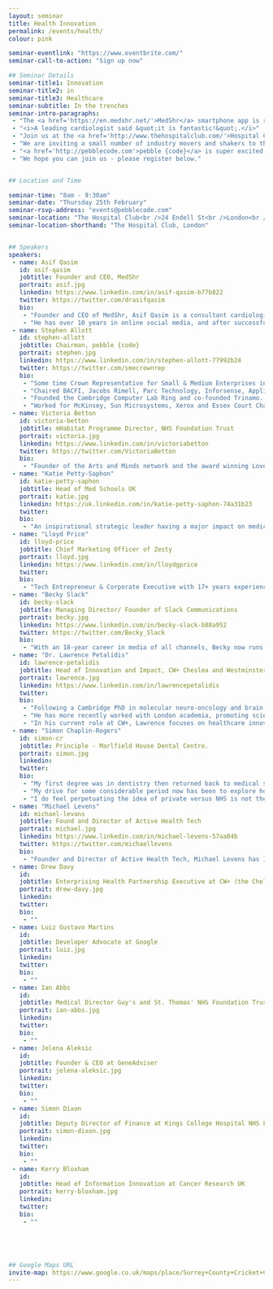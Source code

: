 ```yaml
---
layout: seminar
title: Health Innovation
permalink: /events/health/
colour: pink

seminar-eventlink: "https://www.eventbrite.com/"
seminar-call-to-action: "Sign up now"

## Seminar Details
seminar-title1: Innovation
seminar-title2: in
seminar-title3: Healthcare
seminar-subtitle: In the trenches
seminar-intro-paragraphs:
 - "The <a href='https://en.medshr.net/'>MedShr</a> smartphone app is revolutionising diagnostics in cardiology, by securely and easily sharing cases amongst leading practitioners. Developed by leading cardiologist <a href='#asif-qasim'>Dr Asif Qasim</a> (Trinity College Cambridge), and with rapid viral adoption, it truly is innovation in action!"
 - "<i>A leading cardiologist said &quot;it is fantastic!&quot;.</i>"
 - "Join us at the <a href='http://www.thehospitalclub.com/'>Hospital Club</a> in London and hear how Dr Qasim did it and share your opinions on the impact of the digital revolution on health."
 - "We are inviting a small number of industry movers and shakers to this informal roundtable breakfast in a move to facilitate connections and debate, and uncover the secret sauce for making innovation happen in Health. "
 - "<a href='http://pebblecode.com'>pebble {code}</a> is super excited about healthcare innovation and transformation and believes that a big part of the answer lies in innovative and open digital solutions, and that full scale digital transformation is imminent - in our view, the UK is at the forefront. <a href='http://pebblecode.com'>pebble {code}</a> has been working to bridge the tech and health industries for a number of years - delivering digital solutions ranging from competitive intelligence to patient journeys - we are passionate about being part of the conversation."
 - "We hope you can join us - please register below."


## Location and Time

seminar-time: "8am - 9:30am"
seminar-date: "Thursday 25th February"
seminar-rsvp-address: "events@pebblecode.com"
seminar-location: "The Hospital Club<br />24 Endell St<br />London<br />WC2H 9HQ"
seminar-location-shorthand: "The Hospital Club, London"


## Speakers
speakers:
 - name: Asif Qasim
   id: asif-qasim
   jobtitle: Founder and CEO, MedShr
   portrait: asif.jpg
   linkedin: https://www.linkedin.com/in/asif-qasim-b77b822
   twitter: https://twitter.com/drasifqasim
   bio:
    - "Founder and CEO of MedShr, Asif Qasim is a consultant cardiologist and NHS Clinical Director based in London, England."
    - "He has over 10 years in online social media, and after successfully launching a case discussion network for cardiologists, he is now leading the MedShr team to build this global, multi-specialty network for doctors."
 - name: Stephen Allott
   id: stephen-allott
   jobtitle: Chairman, pebble {code}
   portrait: stephen.jpg
   linkedin: https://www.linkedin.com/in/stephen-allott-77992b24
   twitter: https://twitter.com/smecrownrep
   bio:
    - "Some time Crown Representative for Small & Medium Enterprises in the Cabinet Office and UK delegate for the D5."
    - "Chaired BACFI, Jacobs Rimell, Parc Technology, Inforsense, Applied Generics, COE Group Plc, The Red Gate Council of Advisers, Tideway Systems and Trinamo. NXD on Bright Computing, Trampoline and Zeus."
    - "Founded the Cambridge Computer Lab Ring and co-founded Trinamo. President, CFO and main board director of Micromuse Inc. (NASDAQ: MUSE)."
    - "Worked for McKinsey, Sun Microsystems, Xerox and Essex Court Chambers. Graduate of Trinity College Cambridge, Barrister (Gray’s Inn), Member of the Bar Council of England and Wales, City Fellow of Hughes Hall Cambridge University."
 - name: Victoria Betton
   id: victoria-betton
   jobtitle: mHabitat Programme Director, NHS Foundation Trust
   portrait: victoria.jpg
   linkedin: https://www.linkedin.com/in/victoriabetton
   twitter: https://twitter.com/VictoriaBetton
   bio:
    - "Founder of the Arts and Minds network and the award winning Love Arts Leeds – the first of its kind in England, exploring the relationship between arts, mental health and wellbeing. Her writing includes various published journal articles, an e-book Social Media in Mental Health Practice, alongside her blog."
 - name: "Katie Petty-Saphon"
   id: katie-petty-saphon
   jobtitle: Head of Med Schools UK
   portrait: katie.jpg
   linkedin: https://uk.linkedin.com/in/katie-petty-saphon-74a31b23
   twitter:
   bio:
    - "An inspirational strategic leader having a major impact on medical education in the UK, Katie has led Med Schools UK for over 12 years."
 - name: "Lloyd Price"
   id: lloyd-price
   jobtitle: Chief Marketing Officer of Zesty
   portrait: lloyd.jpg
   linkedin: https://www.linkedin.com/in/lloydgprice
   twitter:
   bio:
    - "Tech Entrepreneur & Corporate Executive with 17+ years experience; Lloyd co-founded Zesty in 2012, quickly turning it into one of the leading Digital Health brands in Europe."
 - name: "Becky Slack"
   id: becky-slack
   jobtitle: Managing Director/ Founder of Slack Communications
   portrait: becky.jpg
   linkedin: https://www.linkedin.com/in/becky-slack-b88a952
   twitter: https://twitter.com/Becky_Slack
   bio:
    - "With an 18-year career in media of all channels, Becky now runs slack communications alongside writing for The Guardian, The Independent, and New Statesman."
 - name: "Dr. Lawrence Petalidis"
   id: lawrence-petalidis
   jobtitle: Head of Innovation and Impact, CW+ Cheslea and Westminster NHS Foundation Trust Health Charity
   portrait: lawrence.jpg
   linkedin: https://www.linkedin.com/in/lawrencepetalidis
   twitter:
   bio:
    - "Following a Cambridge PhD in molecular neuro-oncology and brain tumour biomarker identification, Lawrence spent 8 years in Business Development, international technical project management and process digitalisation."
    - "He has more recently worked with London academia, promoting science and technology enterprise, knowledge transfer, new product development, innovation and consulting services."
    - "In his current role at CW+, Lawrence focuses on healthcare innovation, with an aim at improving Chelsea and Westminster Hospital care provision and patient experience."
 - name: "Simon Chaplin-Rogers"
   id: simon-cr
   jobtitle: Principle - Marlfield House Dental Centre.
   portrait: simon.jpg
   linkedin:
   twitter:
   bio:
    - "My first degree was in dentistry then returned back to medical school to qualify in medicine - I am currently the senior partner of a large general medical practice in Winchester and one of the directors of an NHS/Private general dental practice group."
    - "My drive for some considerable period now has been to explore how to breakdown many of the barriers patients have to get through to access medical care both in the NHS and private sector, we need to provide real choice, thereby adding capacity in the 'system'."
    - "I do feel perpetuating the idea of private versus NHS is not the way forward - we are developing a 'patient driven health service' - so provide excellent information and choice - it could be just what the doctor ordered!"
 - name: "Michael Levens"
   id: michael-levans
   jobtitle: Found and Director of Active Health Tech
   portrait: michael.jpg
   linkedin: https://www.linkedin.com/in/michael-levens-57aa04b
   twitter: https://twitter.com/michaellevens
   bio:
    - "Founder and Director of Active Health Tech, Michael Levens has 15+ years experience in creating and running large-scale global technology businesses."
 - name: Drew Davy
   id:
   jobtitle: Enterprising Health Partnership Executive at CW+ (the Chelsea and Westminster Hospital FT Health Charity)
   portrait: drew-davy.jpg
   linkedin:
   twitter:
   bio:
    - ""
 - name: Luiz Gustavo Martins
   id:
   jobtitle: Developer Advocate at Google
   portrait: luiz.jpg
   linkedin:
   twitter:
   bio:
    - ""
 - name: Ian Abbs
   id:
   jobtitle: Medical Director Guy's and St. Thomas' NHS Foundation Trust
   portrait: ian-abbs.jpg
   linkedin:
   twitter:
   bio:
    - ""
 - name: Jelena Aleksic
   id:
   jobtitle: Founder & CEO at GeneAdviser
   portrait: jelena-aleksic.jpg
   linkedin:
   twitter:
   bio:
    - ""
 - name: Simon Dixon
   id:
   jobtitle: Deputy Director of Finance at Kings College Hospital NHS FT
   portrait: simon-dixon.jpg
   linkedin:
   twitter:
   bio:
    - ""
 - name: Kerry Bloxham
   id:
   jobtitle: Head of Information Innovation at Cancer Research UK
   portrait: kerry-bloxham.jpg
   linkedin:
   twitter:
   bio:
    - ""





## Google Maps URL
invite-map: https://www.google.co.uk/maps/place/Surrey+County+Cricket+Club/@51.483612,-0.11492,15z/data=!4m2!3m1!1s0x0:0xf09a6ef184954e68?sa=X&ved=0CJABEPwSMA1qFQoTCKatle_TlMYCFckj2wodDEYAbw
---
```



